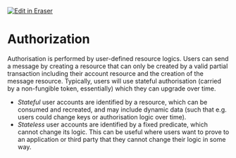 <p><a target="_blank" href="https://app.eraser.io/workspace/pvFSyV2pvZfwwlPiRcP1" id="edit-in-eraser-github-link"><img alt="Edit in Eraser" src="https://firebasestorage.googleapis.com/v0/b/second-petal-295822.appspot.com/o/images%2Fgithub%2FOpen%20in%20Eraser.svg?alt=media&amp;token=968381c8-a7e7-472a-8ed6-4a6626da5501"></a></p>

# Authorization
Authorisation is performed by user-defined resource logics. Users can send a message by creating a resource that can only be created by a valid partial transaction including their account resource and the creation of the message resource. Typically, users will use stateful authorisation (carried by a non-fungible token, essentially) which they can upgrade over time.

- _Stateful_ user accounts are identified by a resource, which can be consumed and recreated, and may include dynamic data (such that e.g. users could change keys or authorisation logic over time). 
- _Stateless_ user accounts are identified by a fixed predicate, which cannot change its logic. This can be useful where users want to prove to an application or third party that they cannot change their logic in some way.



<!--- Eraser file: https://app.eraser.io/workspace/pvFSyV2pvZfwwlPiRcP1 --->